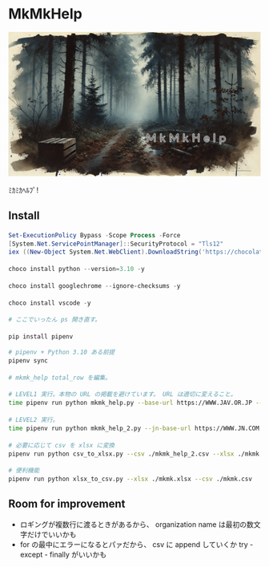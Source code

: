 MkMkHelp
===

![](./doc/readme.png)

ﾐｶﾐｶﾍﾙﾌﾟ!

## Install

```powershell
Set-ExecutionPolicy Bypass -Scope Process -Force
[System.Net.ServicePointManager]::SecurityProtocol = "Tls12"
iex ((New-Object System.Net.WebClient).DownloadString('https://chocolatey.org/install.ps1'))

choco install python --version=3.10 -y

choco install googlechrome --ignore-checksums -y

choco install vscode -y

# ここでいったん ps 開き直す。

pip install pipenv
```

```bash
# pipenv + Python 3.10 ある前提
pipenv sync

# mkmk_help total_row を編集。

# LEVEL1 実行。本物の URL の掲載を避けています。 URL は適切に変えること。
time pipenv run python mkmk_help.py --base-url https://WWW.JAV.OR.JP --total-row 1 --output-csv mkmk_help_1.csv

# LEVEL2 実行。
time pipenv run python mkmk_help_2.py --jn-base-url https://WWW.JN.COM --csv mkmk_help_1.csv --output-csv mkmk_help_2.csv

# 必要に応じて csv を xlsx に変換
pipenv run python csv_to_xlsx.py --csv ./mkmk_help_2.csv --xlsx ./mkmk.xlsx

# 便利機能
pipenv run python xlsx_to_csv.py --xlsx ./mkmk.xlsx --csv ./mkmk.csv
```

## Room for improvement

- ロギングが複数行に渡るときがあるから、 organization name は最初の数文字だけでいいかも
- for の最中にエラーになるとパァだから、 csv に append していくか try - except - finally がいいかも
